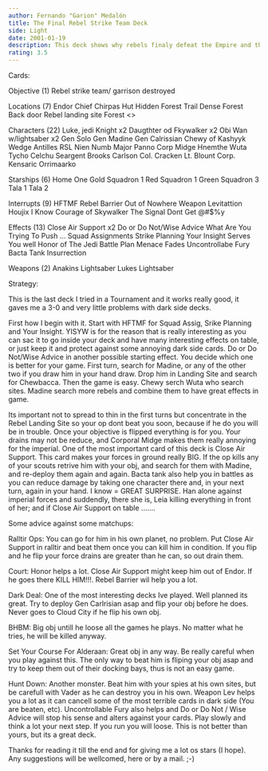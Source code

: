 ```yaml
---
author: Fernando "Garion" Medalón
title: The Final Rebel Strike Team Deck
side: Light
date: 2001-01-19
description: This deck shows why rebels finaly defeat the Empire and the emperor.
rating: 3.5
---
```

Cards: 

Objective (1)
Rebel strike team/ garrison destroyed

Locations (7)
Endor
Chief Chirpas Hut
Hidden Forest Trail
Dense Forest
Back door
Rebel landing site
Forest <>

Characters (22)
Luke, jedi Knight x2
Daugthter od Fkywalker x2
Obi Wan w/lightsaber x2
Gen Solo
Gen Madine
Gen Calrissian
Chewy of Kashyyk
Wedge Antilles RSL
Nien Numb
Major Panno
Corp Midge
Hnemthe
Wuta
Tycho Celchu
Seargent Brooks Carlson
Col. Cracken
Lt. Blount
Corp. Kensaric
Orrimaarko

Starships (6)
Home One
Gold Squadron 1
Red Squadron 1
Green Squadron 3
Tala 1
Tala 2

Interrupts (9)
HFTMF
Rebel Barrier
Out of Nowhere
Weapon Levitattion
Houjix
I Know
Courage of Skywalker
The Signal
Dont Get @#$%y

Effects (13)
Close Air Support x2
Do or Do Not/Wise Advice
What Are You Trying To Push ...
Squad Assignments
Strike Planning
Your Insight Serves You well
Honor of The Jedi
Battle Plan
Menace Fades
Uncontrollabe Fury
Bacta Tank
Insurrection

Weapons (2)
Anakins Lightsaber
Lukes Lightsaber 

Strategy: 

This is the last deck I tried in a Tournament and it works really good, it gaves me a 3-0 and very little problems with dark side decks.

First how I begin with it.
Start with HFTMF for Squad Assig, Srike Planning and Your Insight. YISYW is for the reason that is really interesting as you can sac it to go inside your deck and have many interesting effects on table, or just keep it and protect against some annoying dark side cards. Do or Do Not/Wise Advice in another possible starting effect. You decide which one is better for your game.
First turn, search for Madine, or any of the other two if you draw him in your hand draw. Drop him in Landing Site and search for Chewbacca.
Then the game is easy. Chewy serch Wuta who search sites. Madine search more rebels and combine them to have great effects in game.

Its important not to spread to thin in the first turns but concentrate in the Rebel Landing Site so your op dont beat you soon, because if he do you will be in trouble.
Once your objective is flipped everything is for you. Your drains may not be reduce, and Corporal Midge makes them really annoying for the imperial.
One of the most important card of this deck is Close Air Support. This card makes your forces in ground really BIG.
If the op kills any of your scouts retrive him with your obj, and search for them with Madine, and re-deploy them again and again.
Bacta tank also help you in battles as you can reduce damage by taking one character there and, in your next turn, again in your hand.
I know = GREAT SURPRISE. Han alone against imperial forces and suddendly, there she is, Leia killing everything in front of her; and if Close Air Support on table .......

Some advice against some matchups:

Ralltir Ops:
You can go for him in his own planet, no problem.
Put Close Air Support in ralltir and beat them once you can kill him in condition.
If you flip and he flip your force drains are greater than he can, so out drain them.

Court:
Honor helps a lot. Close Air Support might keep him out of Endor. If he goes there KILL HIM!!!.
Rebel Barrier wil help you a lot.

Dark Deal:
One of the most interesting decks Ive played. Well planned its great. Try to deploy Gen Carlrisian asap and flip your obj before he does.
Never goes to Cloud City if he flip his own obj.

BHBM:
Big obj untill he loose all the games he plays. No matter what he tries, he will be killed anyway.

Set Your Course For Alderaan:
Great obj in any way. Be really careful when you play against this. The only way to beat him is fliping your obj asap and try to keep them out of their docking bays, thus is not an easy game.

Hunt Down:
Another monster. Beat him with your spies at his own sites, but be carefull with Vader as he can destroy you in his own. Weapon Lev helps you a lot as it can cancell some of the most terrible cards in dark side (You are beaten, etc). Uncontrollable Fury also helps and Do or Do Not / Wise Advice will stop his sense and alters against your cards. Play slowly and think a lot your next step. If you run you will loose. This is not better than yours, but its a great deck.

Thanks for reading it till the end and for giving me a lot os stars (I hope). Any suggestions will be wellcomed, here or by a mail. ;-) 
